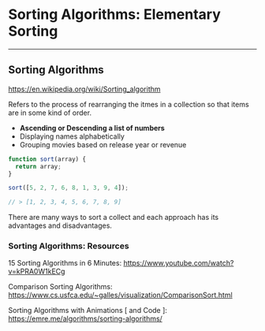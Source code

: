 # Sorting Algorithms: Elementary Sorting

---

## Sorting Algorithms

<https://en.wikipedia.org/wiki/Sorting_algorithm>

Refers to the process of rearranging the itmes in a collection so that items are in some kind of order.

* **Ascending or Descending a list of numbers**
* Displaying names alphabetically
* Grouping movies based on release year or revenue

```js
function sort(array) {
  return array;
}

sort([5, 2, 7, 6, 8, 1, 3, 9, 4]);

// > [1, 2, 3, 4, 5, 6, 7, 8, 9]

```

There are many ways to sort a collect and each approach has its advantages and disadvantages.

### Sorting Algorithms: Resources

15 Sorting Algorithms in 6 Minutes:
<https://www.youtube.com/watch?v=kPRA0W1kECg>

Comparison Sorting Algorithms:
<https://www.cs.usfca.edu/~galles/visualization/ComparisonSort.html>

Sorting Algorithms with Animations [ and Code ]:
<https://emre.me/algorithms/sorting-algorithms/>
